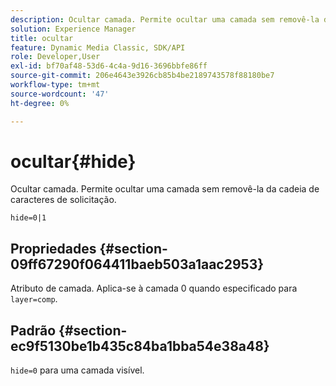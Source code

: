 ```yaml
---
description: Ocultar camada. Permite ocultar uma camada sem removê-la da cadeia de caracteres de solicitação.
solution: Experience Manager
title: ocultar
feature: Dynamic Media Classic, SDK/API
role: Developer,User
exl-id: bf70af48-53d6-4c4a-9d16-3696bbfe86ff
source-git-commit: 206e4643e3926cb85b4be2189743578f88180be7
workflow-type: tm+mt
source-wordcount: '47'
ht-degree: 0%

---
```


# ocultar{#hide}

Ocultar camada. Permite ocultar uma camada sem removê-la da cadeia de caracteres de solicitação.

`hide=0|1`

## Propriedades {#section-09ff67290f064411baeb503a1aac2953}

Atributo de camada. Aplica-se à camada 0 quando especificado para `layer=comp`.

## Padrão {#section-ec9f5130be1b435c84ba1bba54e38a48}

`hide=0` para uma camada visível.
